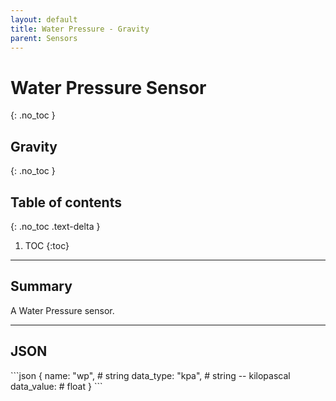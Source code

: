 ```yaml
---
layout: default
title: Water Pressure - Gravity
parent: Sensors
---
```


# Water Pressure Sensor
{: .no_toc }
## Gravity
{: .no_toc }

## Table of contents
{: .no_toc .text-delta }

1. TOC
{:toc}

---

## Summary

A Water Pressure sensor.

---

## JSON 

<div class="code-example" markdown="1">
```json
{
  name: "wp",        # string
  data_type: "kpa",  # string -- kilopascal
  data_value:        # float
}
```
</div>